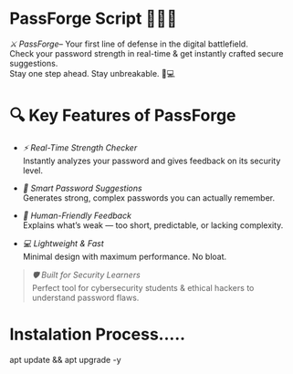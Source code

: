 # PassForge Script 👩🏻‍💻

*⚔️ PassForge*– Your first line of defense in the digital battlefield.  
Check your password strength in real-time & get instantly crafted secure suggestions.  
Stay one step ahead. Stay unbreakable. 🔐💻

# 🔍 Key Features of PassForge

- *⚡ Real-Time Strength Checker*  
  Instantly analyzes your password and gives feedback on its security level.

- *🔐 Smart Password Suggestions*  
  Generates strong, complex passwords you can actually remember.

- *🧠 Human-Friendly Feedback*  
  Explains what’s weak — too short, predictable, or lacking complexity.

- *💻 Lightweight & Fast*  
  Minimal design with maximum performance. No bloat.

> *🛡️ Built for Security Learners*  
  Perfect tool for cybersecurity students & ethical hackers to understand password flaws.

# Instalation Process.....
  apt update && apt upgrade -y
  

